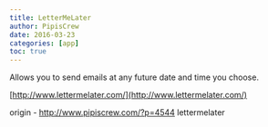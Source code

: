 ```yaml
---
title: LetterMeLater
author: PipisCrew
date: 2016-03-23
categories: [app]
toc: true
---
```


Allows you to send emails at any future date and time you choose. 

[http://www.lettermelater.com/](http://www.lettermelater.com/)

origin - http://www.pipiscrew.com/?p=4544 lettermelater